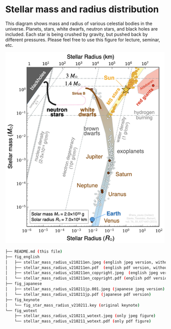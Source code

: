 # Stellar mass and radius distribution 
This diagram shows mass and radius of various celestial bodies in the universe. Planets, stars, white dwarfs, neutron stars, and black holes are included. Each star is being crushed by gravity, but pushed back by different pressures. Please feel free to use this figure for lecture, seminar, etc. 

<img src="https://github.com/tenoto/stellar_mass_and_radius/raw/main/fig_english/stellar_mass_radius_v210211en_copyright.jpeg" width="500" height="600">

```bash
├── README.md (this file)
├── fig_english
│   ├── stellar_mass_radius_v210211en.jpeg (english jpeg version, without copyright) 
│   ├── stellar_mass_radius_v210211en.pdf  (english pdf version, without copyright) 
│   ├── stellar_mass_radius_v210211en_copyright.jpeg  (english jpeg version, with copyright) 
│   └── stellar_mass_radius_v210211en_copyright.pdf (english pdf version, with copyright) 
├── fig_japanese
│   ├── stellar_mass_radius_v210211jp.001.jpeg (japanese jpeg version) 
│   └── stellar_mass_radius_v210211jp.pdf (japanese pdf version) 
├── fig_keynote
│   └── fig_star_mass_radius_v210211.key (original keynote) 
└── fig_wotext
    ├── stellar_mass_radius_v210211_wotext.jpeg (only jpeg figure)
    └── stellar_mass_radius_v210211_wotext.pdf (only pdf figure)
```
